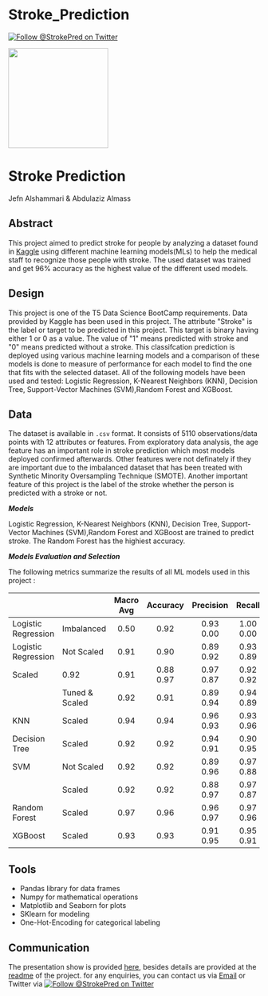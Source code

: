 # Stroke_Prediction
[![Follow @StrokePred on Twitter](https://img.shields.io/twitter/follow/strokepred?style=social)](https://twitter.com/StrokePred)

<img src="https://topnews.in/healthcare/sites/default/files/styles/large/public/Stroke7.jpg?itok=xInaWFYK" width="200" height="200">

# Stroke Prediction
Jefn Alshammari & Abdulaziz Almass
## Abstract
This project aimed to predict stroke for people by analyzing a dataset found in [Kaggle](https://www.kaggle.com/fedesoriano/stroke-prediction-dataset) using different machine learning models(MLs) to help the medical staff to recognize those people with stroke. The used dataset was trained and get 96% accuracy as the highest value of the different used models.  

<!-- The data has been explored, cleaned and One-Hot-Encoding for some of the features such as "gender" ...etc.  -->

## Design

This project is one of the T5 Data Science BootCamp requirements. Data provided by Kaggle has been used in this project. The attribute "Stroke" is the label or target to be predicted in this project. This target is binary having either 1 or 0 as a value. The value of "1" means predicted with stroke and "0" means predicted without a stroke. This classifcation prediction is deployed using various machine learning models and a comparison of these models is done to measure of performance for each model to find the one that fits with the selected dataset. All of the following models have been used and tested: Logistic Regression, K-Nearest Neighbors (KNN), Decision Tree,  Support-Vector Machines (SVM),Random Forest and XGBoost.  

## Data 

The dataset is available in ```.csv``` format. It consists of 5110 observations/data points with 12 attributes or features. From exploratory data analysis, the age feature has an important role in stroke prediction which most models deployed confirmed afterwards. Other features were not definately if they are important due to the imbalanced dataset that has been treated with Synthetic Minority Oversampling Technique (SMOTE). Another important feature of this project is the label of the stroke whether the person is predicted with a stroke or not.


***Models***

Logistic Regression, K-Nearest Neighbors (KNN), Decision Tree, Support-Vector Machines (SVM),Random Forest and XGBoost are trained to predict stroke. The Random Forest has the highiest accuracy.

***Models Evaluation and Selection***

The following metrics summarize the results of all ML models used in this project : 


|                     |                | Macro Avg | Accuracy | Precision |   Recall  |  F1 Score | Stroke |
|---------------------|----------------|:---------:|:--------:|:---------:|:---------:|:---------:|:------:|
| Logistic Regression |   Imbalanced   |    0.50   |   0.92   | 0.93<br> 0.00 | 1.00<br> 0.00 | 0.96<br> 0.00 |   0<br> 1  |
| Logistic Regression |   Not Scaled   |    0.91   |   0.90   | 0.89<br> 0.92 | 0.93<br> 0.89 | 0.91<br> 0.90 |   0<br> 1  |
                          Scaled     |    0.92   |   0.91   | 0.88<br> 0.97 | 0.97<br> 0.87 | 0.92<br> 0.92 |   0<br> 1  |
|                     | Tuned & Scaled |    0.92   |   0.91   | 0.89<br> 0.94 | 0.94<br> 0.89 | 0.92<br> 0.91 |   0<br> 1  |
|         KNN         |     Scaled     |    0.94   |   0.94   | 0.96<br> 0.93 | 0.93<br> 0.96 | 0.94<br> 0.94 |   0<br> 1  |
|    Decision Tree    |     Scaled     |    0.92   |   0.92   | 0.94<br> 0.91 | 0.90<br> 0.95 | 0.92<br> 0.93 |   0<br> 1  |
|         SVM         |   Not Scaled   |    0.92   |   0.92   | 0.89<br> 0.96 | 0.97<br> 0.88 | 0.92<br> 0.92 |   0<br> 1  |
|                     |     Scaled     |    0.92   |   0.92   | 0.88<br> 0.97 | 0.97<br> 0.87 | 0.92<br> 0.92 |   0<br> 1  |
|    Random Forest    |     Scaled     |    0.97   |   0.96   | 0.96<br> 0.97 | 0.97<br> 0.96 | 0.97<br> 0.97 |   0<br> 1  |
|       XGBoost       |     Scaled     |    0.93   |   0.93   | 0.91<br> 0.95 | 0.95<br> 0.91 | 0.93<br> 0.93 |   0<br> 1  |


## Tools

- Pandas library for data frames
- Numpy for mathematical operations
- Matplotlib and Seaborn for plots
- SKlearn for modeling
- One-Hot-Encoding for categorical labeling

## Communication

The presentation show is provided [here](https://github.com/jefnkhalaf/Stroke-Prediction/edit/main/Final_Phase/Presentation.pdf), besides details are provided at the [readme](https://github.com/jefnkhalaf/Stroke-Prediction/blob/main/README.md) of the project.
for any enquiries, you can contact us via [Email]( mailto:jefnkhalaf@gmail.com) or Twitter via [![Follow @StrokePred on Twitter](https://img.shields.io/twitter/follow/strokepred?style=social)](https://twitter.com/StrokePred)
